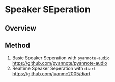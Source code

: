 # Speaker SEperation

## Overview



## Method

1. Basic Speaker Seperation with `pyannote-audio` https://github.com/pyannote/pyannote-audio
2. Realtime Speaker Seperation with `diart` https://github.com/juanmc2005/diart